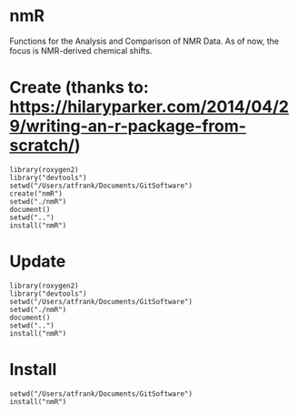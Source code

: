 # nmR
Functions for the Analysis and Comparison of NMR Data. As of now, the focus is NMR-derived chemical shifts.

# Create (thanks to: https://hilaryparker.com/2014/04/29/writing-an-r-package-from-scratch/)
```
library(roxygen2)
library("devtools")
setwd("/Users/atfrank/Documents/GitSoftware")
create("nmR")
setwd("./nmR")
document()
setwd("..")
install("nmR")
```
# Update
```
library(roxygen2)
library("devtools")
setwd("/Users/atfrank/Documents/GitSoftware")
setwd("./nmR")
document()
setwd("..")
install("nmR")
```
# Install
```
setwd("/Users/atfrank/Documents/GitSoftware")
install("nmR")
```